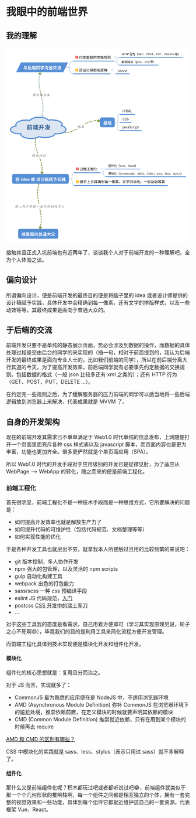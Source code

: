 # 我眼中的前端世界

## 我的理解

![http2](images/mind.png)

接触并且正式入坑前端也有近两年了，谈谈我个人对于前端开发的一种理解吧，全为个人体验之谈。

## 偏向设计

所谓偏向设计，便是前端开发的最终目的便是将脑子里的 idea 或者设计师提供的设计稿赋予实践，具体开发中会精确到每一像素，还有文字的排版样式，以及一些动效等等，其最终成果是面向于普通大众的。

## 于后端的交流

前端开发只要不是单纯的静态展示页面，势必会涉及到数据的操作，而数据的具体处理过程是交由后台的同学的来实现的（插一句，相对于前面提到的，我认为后端开发的最终成果是面向专业人士的，比如我们前端的同学），所以在前后端分离大行其道的今天，为了提高开发效率，前后端同学就有必要事先约定数据的交换规则。包括数据的格式（一般 json 比较多还有 xml 之类的）；还有 HTTP 行为（GET、POST、PUT、DELETE ...）。

在约定完一些规则之后，为了缓解服务器的压力前端的同学可以适当地将一些后端逻辑放到浏览器上来解决，代表成果就是 MVVM 了。

## 自身的开发架构

现在的前端开发其需求已不单单满足于 Web1.0 时代单纯的信息发布，上网随便打开一个页面里面充斥各种 css 样式表以及 javascript 脚本，而页面内容也是更为丰富，功能也更加齐全。很多更俨然就是个单页面应用（SPA）。

所以 Web1.0 时代的开发手段对于应用级别的开发已是捉襟见肘，为了适应从 WebPage --> WebApp 的转化，随之而来的便是前端工程化。

### 前端工程化

首先很明显，前端工程化不是一种技术手段而是一种思维方式，它所要解决的问题是：

- 如何提高开发效率也就是解放生产力了
- 如何提升代码的可维护性（包括代码规范、文档整理等等）
- 如何实现性能的优化

于是各种开发工具也就层出不穷，就拿我本人所接触过且用的比较频繁的来说吧：

- git 版本控制，多人协作开发
- npm 强大的包管理，以及灵活的 npm scripts
- gulp 自动化构建工具
- webpack 出色的打包能力
- sass/scss 一种 css 预编译手段
- eslint JS 代码规范，[入门](https://csspod.com/getting-started-with-eslint/)
- postcss [CSS 开发中的瑞士军刀](https://happycoder.net/what-is-postcss/)
- ...

对于这些工具我的态度是看需求，自己用着方便即可（学习其实现原理另说，轮子之心不死啊😄），毕竟我们的目的是利用工具来简化流程方便开发管理。

而前端工程化具体到技术实现便是模块化开发和组件化开发。

#### 模块化

组件化的核心思想就是：复用且分而治之。

对于 JS 而言，实现就多了：

- CommonJS 最为熟悉的应用便在是 NodeJS 中，不适用浏览器环境
- AMD (Asynchronous Module Definition) 弥补 CommonJS 在浏览器环境下的尴尬处境，推崇依赖前置，在定义模块的时候就要声明其依赖的模块
- CMD (Common Module Definition) 推崇就近依赖，只有在用到某个模块的时候再去 require

[AMD 和 CMD 的区别有哪些？](https://www.zhihu.com/question/20351507)

CSS 中模块化的实践就是 sass、less、stylus（表示只用过 sass）就不多解释了。

#### 组件化

那什么又是前端组件化呢？积木都玩过吧或者都听说过吧😂，前端组件就类似于那一个个几何形状的椎啊柱啊，每一个组件之间都是相互独立的个体，拥有一套完整的视觉效果和一些功能，具体到每个组件它都就近维护这自己的一套资源。代表框架 Vue、React。

